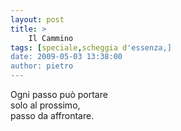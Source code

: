 ```yaml
---
layout: post
title: >
    Il Cammino
tags: [speciale,scheggia d'essenza,]
date: 2009-05-03 13:38:00
author: pietro
---
```

Ogni passo può portare<br/>solo al prossimo,<br/>passo da affrontare.
